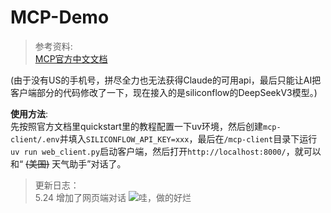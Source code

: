 # MCP-Demo
>参考资料:   
[MCP官方中文文档](https://mcp-docs.cn/quickstart/server)


(由于没有US的手机号，拼尽全力也无法获得Claude的可用api，最后只能让AI把客户端部分的代码修改了一下，现在接入的是siliconflow的DeepSeekV3模型。)

**使用方法**:   
先按照官方文档里quickstart里的教程配置一下uv环境，然后创建`mcp-client/.env`并填入`SILICONFLOW_API_KEY=xxx`，最后在`/mcp-client`目录下运行`uv run web_client.py`启动客户端，然后打开`http://localhost:8000/`，就可以和“ ~~(美国)~~ 天气助手”对话了。

> 更新日志：  
5.24 增加了网页端对话
![哇，做的好烂](ss.png)